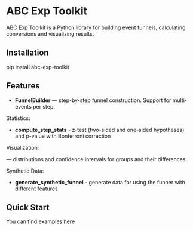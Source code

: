 # ABC Exp Toolkit 

ABC Exp Toolkit is a Python library for building event funnels, calculating conversions and visualizing results.

## Installation

pip install abc-exp-toolkit

## Features

- **FunnelBuilder** — step-by-step funnel construction. Support for multi-events per step.

Statistics:

- **compute_step_stats** - z-test (two-sided and one-sided hypotheses) and p-value with Bonferroni correction  

Visualization:

— distributions and confidence intervals for groups and their differences.

Synthetic Data:

- **generate_synthetic_funnel** - generate data for using the funner with different features 

## Quick Start 

You can find examples [here](https://github.com/wellbel123/abc-exp-toolkit/examples.ipynb)
